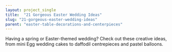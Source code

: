 ```yaml
---
layout: project_single
title:  "21 Gorgeous Easter Wedding Ideas"
slug: "21-gorgeous-easter-wedding-ideas"
parent: "easter-table-decorations-and-centerpieces"
---
```

Having a spring or Easter-themed wedding? Check out these creative ideas, from mini Egg wedding cakes to daffodil centrepieces and pastel balloons.